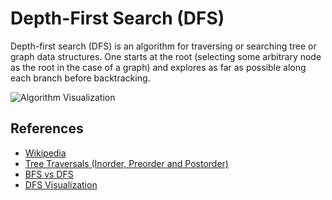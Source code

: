 # Depth-First Search (DFS)

Depth-first search (DFS) is an algorithm for traversing or
searching tree or graph data structures. One starts at
the root (selecting some arbitrary node as the root in
the case of a graph) and explores as far as possible
along each branch before backtracking.

![Algorithm Visualization](https://upload.wikimedia.org/wikipedia/commons/7/7f/Depth-First-Search.gif)

## References

- [Wikipedia](https://en.wikipedia.org/wiki/Depth-first_search)
- [Tree Traversals (Inorder, Preorder and Postorder)](https://www.geeksforgeeks.org/tree-traversals-inorder-preorder-and-postorder/)
- [BFS vs DFS](https://www.geeksforgeeks.org/bfs-vs-dfs-binary-tree/)
- [DFS Visualization](https://www.cs.usfca.edu/~galles/visualization/DFS.html)
